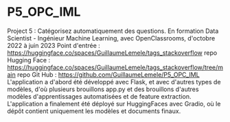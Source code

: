 # P5_OPC_IML
Project 5 : Catégorisez automatiquement des questions. En formation Data Scientist - Ingénieur Machine Learning, avec OpenClassrooms, d'octobre 2022 à juin 2023
Point d'entrée : https://huggingface.co/spaces/GuillaumeLemele/tags_stackoverflow
repo Hugging Face : https://huggingface.co/spaces/GuillaumeLemele/tags_stackoverflow/tree/main
repo Git Hub : https://github.com/GuillaumeLemele/P5_OPC_IML
L'application a d'abord été développé avec Flask, et avec d'autres types de modèles, d'où plusieurs brouillons app.py et des brouillons d'autres modèles d'apprentissages automatisées et de feature extraction.
L'application a finalement été déployé sur HuggingFaces avec Gradio, où le dépôt contient uniquement les modèles et documents finaux.
